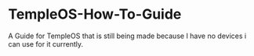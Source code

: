 # TempleOS-How-To-Guide
A Guide for TempleOS that is still being made because I have no devices i can use for it currently.
